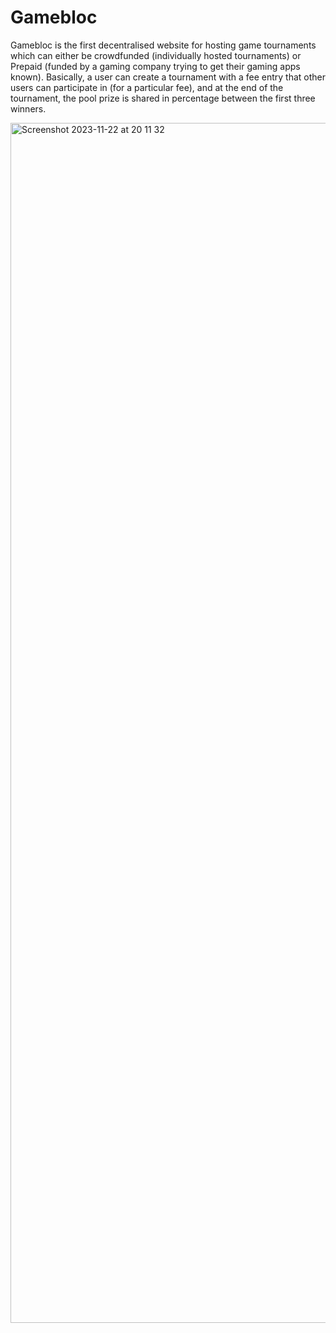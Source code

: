 # Gamebloc

Gamebloc is the first decentralised website for hosting game tournaments which can either be crowdfunded (individually hosted tournaments) or Prepaid (funded by a gaming company trying to get their gaming apps known). Basically, a user can create a tournament with a fee entry that other users can participate in (for a particular fee), and at the end of the tournament, the pool prize is shared in percentage between the first three winners.

<img width="1920" alt="Screenshot 2023-11-22 at 20 11 32" src="https://github.com/Game-Bloc/Gamebloc-ICP/assets/91434033/0ecf8c6b-87f1-474e-ae39-5e6154e2b55c">
